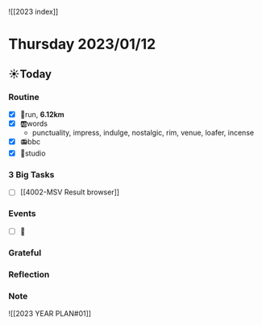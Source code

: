 ![[2023 index]]
# Thursday 2023/01/12
## ☀Today
### Routine
- [x] 🏃run,  **6.12km**
- [x] 🆎words
	- punctuality, impress, indulge, nostalgic, rim, venue, loafer, incense
- [x] 📻bbc
- [x] 📘studio
### 3 Big Tasks
* [ ] [[4002-MSV Result browser]]
### Events
* [ ] 📆
### Grateful
### Reflection
### Note

![[2023 YEAR PLAN#01]]